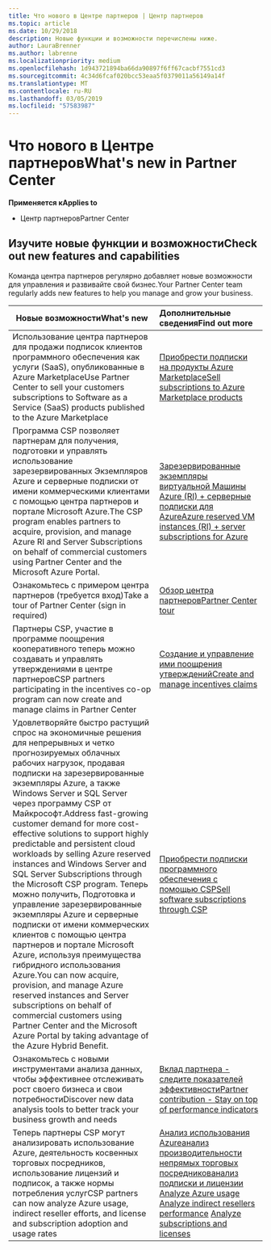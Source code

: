 ```yaml
---
title: Что нового в Центре партнеров | Центр партнеров
ms.topic: article
ms.date: 10/29/2018
description: Новые функции и возможности перечислены ниже.
author: LauraBrenner
ms.author: labrenne
ms.localizationpriority: medium
ms.openlocfilehash: 1d943721894ba66da90897f6ff67cacbf7551cd3
ms.sourcegitcommit: 4c34d6fcaf020bcc53eaa5f0379011a56149a14f
ms.translationtype: MT
ms.contentlocale: ru-RU
ms.lasthandoff: 03/05/2019
ms.locfileid: "57583987"
---
```

# <a name="whats-new-in-partner-center"></a><span data-ttu-id="0d1ae-103">Что нового в Центре партнеров</span><span class="sxs-lookup"><span data-stu-id="0d1ae-103">What's new in Partner Center</span></span>

<span data-ttu-id="0d1ae-104">**Применяется к**</span><span class="sxs-lookup"><span data-stu-id="0d1ae-104">**Applies to**</span></span>

-  <span data-ttu-id="0d1ae-105">Центр партнеров</span><span class="sxs-lookup"><span data-stu-id="0d1ae-105">Partner Center</span></span>

## <a name="check-out-new-features-and-capabilities"></a><span data-ttu-id="0d1ae-106">Изучите новые функции и возможности</span><span class="sxs-lookup"><span data-stu-id="0d1ae-106">Check out new features and capabilities</span></span> 

<span data-ttu-id="0d1ae-107">Команда центра партнеров регулярно добавляет новые возможности для управления и развивайте свой бизнес.</span><span class="sxs-lookup"><span data-stu-id="0d1ae-107">Your Partner Center team regularly adds new features to help you manage and grow your business.</span></span>


|<span data-ttu-id="0d1ae-108">**Новые возможности**</span><span class="sxs-lookup"><span data-stu-id="0d1ae-108">**What's new**</span></span>   |<span data-ttu-id="0d1ae-109">**Дополнительные сведения**</span><span class="sxs-lookup"><span data-stu-id="0d1ae-109">**Find out more**</span></span>   |
|----------------------|:-----------------|
|<span data-ttu-id="0d1ae-110">Использование центра партнеров для продажи подписок клиентов программного обеспечения как услуги (SaaS), опубликованные в Azure Marketplace</span><span class="sxs-lookup"><span data-stu-id="0d1ae-110">Use Partner Center to sell your customers subscriptions to Software as a Service (SaaS) products published to the Azure Marketplace</span></span>  | [<span data-ttu-id="0d1ae-111">Приобрести подписки на продукты Azure Marketplace</span><span class="sxs-lookup"><span data-stu-id="0d1ae-111">Sell subscriptions to Azure Marketplace products</span></span>](sell-marketplace-products.md)|
|<span data-ttu-id="0d1ae-112">Программа CSP позволяет партнерам для получения, подготовки и управлять использование зарезервированных Экземпляров Azure и серверные подписки от имени коммерческими клиентами с помощью центра партнеров и портале Microsoft Azure.</span><span class="sxs-lookup"><span data-stu-id="0d1ae-112">The CSP program enables partners to acquire, provision, and manage Azure RI and Server Subscriptions on behalf of commercial customers using Partner Center and the Microsoft Azure Portal.</span></span>|[<span data-ttu-id="0d1ae-113">Зарезервированные экземпляры виртуальной Машины Azure (RI) + серверные подписки для Azure</span><span class="sxs-lookup"><span data-stu-id="0d1ae-113">Azure reserved VM instances (RI) + server subscriptions for Azure</span></span>](azure-ri-server-subscriptions.md)|
|<span data-ttu-id="0d1ae-114">Ознакомьтесь с примером центра партнеров (требуется вход)</span><span class="sxs-lookup"><span data-stu-id="0d1ae-114">Take a tour of Partner Center (sign in required)</span></span>|[<span data-ttu-id="0d1ae-115">Обзор центра партнеров</span><span class="sxs-lookup"><span data-stu-id="0d1ae-115">Partner Center tour</span></span>](https://partnercenter.microsoft.com/pcv/redirect?authenticate=true&redirect=%2Fdashboard%2Foverview)|
|<span data-ttu-id="0d1ae-116">Партнеры CSP, участие в программе поощрения кооперативного теперь можно создавать и управлять утверждениями в центре партнеров</span><span class="sxs-lookup"><span data-stu-id="0d1ae-116">CSP partners participating in the incentives co-op program can now create and manage claims in Partner Center</span></span>|[<span data-ttu-id="0d1ae-117">Создание и управление ими поощрения утверждений</span><span class="sxs-lookup"><span data-stu-id="0d1ae-117">Create and manage incentives claims</span></span>](create-incentives-claims.md)|
|<span data-ttu-id="0d1ae-118">Удовлетворяйте быстро растущий спрос на экономичные решения для непрерывных и четко прогнозируемых облачных рабочих нагрузок, продавая подписки на зарезервированные экземпляры Azure, а также Windows Server и SQL Server через программу CSP от Майкрософт.</span><span class="sxs-lookup"><span data-stu-id="0d1ae-118">Address fast-growing customer demand for more cost-effective solutions to support highly predictable and persistent cloud workloads by selling Azure reserved instances and Windows Server and SQL Server Subscriptions through the Microsoft CSP program.</span></span> <span data-ttu-id="0d1ae-119">Теперь можно получить, Подготовка и управление зарезервированные экземпляры Azure и серверные подписки от имени коммерческих клиентов с помощью центра партнеров и портале Microsoft Azure, используя преимущества гибридного использования Azure.</span><span class="sxs-lookup"><span data-stu-id="0d1ae-119">You can now acquire, provision, and manage Azure reserved instances and Server subscriptions on behalf of commercial customers using Partner Center and the Microsoft Azure Portal by taking advantage of the Azure Hybrid Benefit.</span></span>|[<span data-ttu-id="0d1ae-120">Приобрести подписки программного обеспечения с помощью CSP</span><span class="sxs-lookup"><span data-stu-id="0d1ae-120">Sell software subscriptions through CSP</span></span>](csp-software-subscriptions.md)|
|<span data-ttu-id="0d1ae-121">Ознакомьтесь с новыми инструментами анализа данных, чтобы эффективнее отслеживать рост своего бизнеса и свои потребности</span><span class="sxs-lookup"><span data-stu-id="0d1ae-121">Discover new data analysis tools to better track your business growth and needs</span></span>| [<span data-ttu-id="0d1ae-122">Вклад партнера - следите показателей эффективности</span><span class="sxs-lookup"><span data-stu-id="0d1ae-122">Partner contribution - Stay on top of performance indicators</span></span>](partner-contributions.md)|
|<span data-ttu-id="0d1ae-123">Теперь партнеры CSP могут анализировать использование Azure, деятельность косвенных торговых посредников, использование лицензий и подписок, а также нормы потребления услуг</span><span class="sxs-lookup"><span data-stu-id="0d1ae-123">CSP partners can now analyze Azure usage, indirect reseller efforts, and license and subscription adoption and usage rates</span></span>|<span data-ttu-id="0d1ae-124">[Анализ использования Azure](analyze-azure-usage.md)[анализ производительности непрямых торговых посредников](Analyze-indirect-resellers.md)[анализ подписки и лицензии      ](analyze-subscriptions-licenses.md)</span><span class="sxs-lookup"><span data-stu-id="0d1ae-124">[Analyze Azure usage](analyze-azure-usage.md)  [Analyze indirect resellers performance](Analyze-indirect-resellers.md)    [Analyze subscriptions and licenses](analyze-subscriptions-licenses.md)</span></span>|

